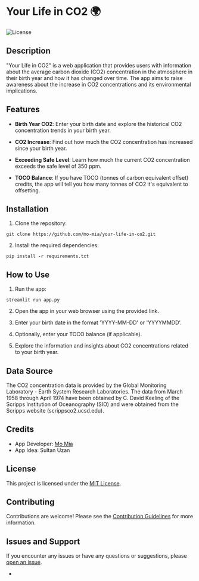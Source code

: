 # Your Life in CO2 🌍

![License](https://img.shields.io/badge/license-MIT-blue.svg)

## Description

"Your Life in CO2" is a web application that provides users with information about the average carbon dioxide (CO2) concentration in the atmosphere in their birth year and how it has changed over time. The app aims to raise awareness about the increase in CO2 concentrations and its environmental implications.

## Features

- **Birth Year CO2**: Enter your birth date and explore the historical CO2 concentration trends in your birth year.

- **CO2 Increase**: Find out how much the CO2 concentration has increased since your birth year.

- **Exceeding Safe Level**: Learn how much the current CO2 concentration exceeds the safe level of 350 ppm.

- **TOCO Balance**: If you have TOCO (tonnes of carbon equivalent offset) credits, the app will tell you how many tonnes of CO2 it's equivalent to offsetting.

## Installation

1. Clone the repository:

```
git clone https://github.com/mo-mia/your-life-in-co2.git
```

2. Install the required dependencies:

```
pip install -r requirements.txt
```

## How to Use

1. Run the app:

```
streamlit run app.py
```

2. Open the app in your web browser using the provided link.

3. Enter your birth date in the format 'YYYY-MM-DD' or 'YYYYMMDD'.

4. Optionally, enter your TOCO balance (if applicable).

5. Explore the information and insights about CO2 concentrations related to your birth year.

## Data Source

The CO2 concentration data is provided by the Global Monitoring Laboratory - Earth System Research Laboratories. The data from March 1958 through April 1974 have been obtained by C. David Keeling of the Scripps Institution of Oceanography (SIO) and were obtained from the Scripps website (scrippsco2.ucsd.edu).

## Credits

- App Developer: [Mo Mia](https://github.com/mo-mia)
- App Idea: Sultan Uzan

## License

This project is licensed under the [MIT License](LICENSE).

## Contributing

Contributions are welcome! Please see the [Contribution Guidelines](CONTRIBUTING.md) for more information.

## Issues and Support

If you encounter any issues or have any questions or suggestions, please [open an issue](https://github.com/mo-mia/your-life-in-co2/issues).

-